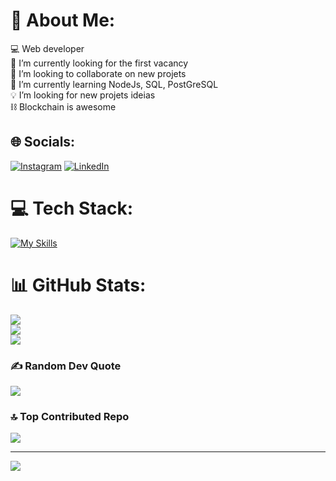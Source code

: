 # 💫 About Me:
💻 Web developer<br>🔭 I’m currently looking for the first vacancy<br>👯 I’m looking to collaborate on new projets<br>🌱 I’m currently learning NodeJs, SQL, PostGreSQL<br>💡 I’m looking for new projets ideias<br> ⛓ Blockchain is awesome


## 🌐 Socials:
[![Instagram](https://img.shields.io/badge/Instagram-%23E4405F.svg?logo=Instagram&logoColor=white)](https://instagram.com/andiso009) [![LinkedIn](https://img.shields.io/badge/LinkedIn-%230077B5.svg?logo=linkedin&logoColor=white)](https://linkedin.com/in/anderson-silva-988197151) 

# 💻 Tech Stack:
[![My Skills](https://skillicons.dev/icons?i=js,html,css,react,nextjs,tailwind,styledcomponents,nodejs,postgres,mysql,mongodb,prisma,express,git,linux,docker&perline=16)](https://skillicons.dev)

# 📊 GitHub Stats:
![](https://github-readme-stats.vercel.app/api?username=andersonwea&theme=algolia&hide_border=false&include_all_commits=true&count_private=true)<br/>
![](https://github-readme-streak-stats.herokuapp.com/?user=andersonwea&theme=algolia&hide_border=false)<br/>
![](https://github-readme-stats.vercel.app/api/top-langs/?username=andersonwea&theme=algolia&hide_border=false&include_all_commits=true&count_private=true&layout=compact)

### ✍️ Random Dev Quote
![](https://quotes-github-readme.vercel.app/api?type=horizontal&theme=tokyonight)

### 🔝 Top Contributed Repo
![](https://github-contributor-stats.vercel.app/api?username=andersonwea&limit=5&theme=tokyonight&combine_all_yearly_contributions=true)

---
[![](https://visitcount.itsvg.in/api?id=andersonwea&icon=0&color=1)](https://visitcount.itsvg.in)

<!-- Proudly created with GPRM ( https://gprm.itsvg.in ) -->
